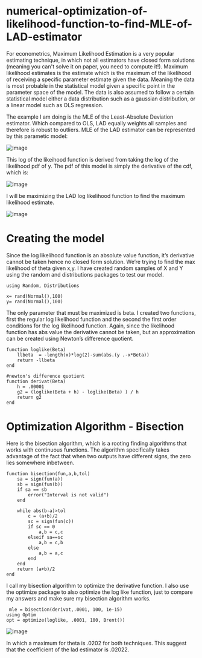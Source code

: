# numerical-optimization-of-likelihood-function-to-find-MLE-of-LAD-estimator

For econometrics, Maximum Likelihood Estimation is a very popular estimating technique, in which not all estimators have closed form solutions (meaning you can't solve it on paper, you need to compute it!). Maximum likelihood estimates is the estimate which is the maximum of the likelihood of receiving a specific parameter estimate given the data.  Meaning the data is most probable in the statistical model given a specific point in the parameter space of the model. The data is also assumed to follow a certain statistical model either a data distribution such as a gaussian distribution, or a linear model such as OLS regression. 

The example I am doing is the MLE of the Least-Absolute Deviation estimator. Which compared to OLS, LAD equally weights all samples and therefore is robust to outliers. MLE of the LAD estimator can be represented by this parametic model:

![image](https://user-images.githubusercontent.com/64437206/110543875-7d710f80-80f0-11eb-94bb-79b6772f9449.png)


This log of the likeihood function is derived from taking the log of the likelihood pdf of y. The pdf of this model is simply the derivative of the cdf, which is:

![image](https://user-images.githubusercontent.com/64437206/110544043-be692400-80f0-11eb-9273-5e08baf66069.png)


I will be maximizing the LAD log likelihood function to find the maximum likelihood estimate. 

![image](https://user-images.githubusercontent.com/64437206/110543912-88c43b00-80f0-11eb-9108-881533a16fe0.png)



# Creating the model
Since the log likelihood function is an absolute value function, it’s derivative cannot be taken hence no closed form solution. We’re trying to find the max likelihood of theta given x,y. I have created random samples of X and Y using the random and distributions packages to test our model.
```
using Random, Distributions

x= rand(Normal(),100)
y= rand(Normal(),100)
```

The only parameter that must be maximized is beta. I created two functions, first the regular log likelihood function and the second the first order conditions for the log likelihood function. Again, since the likelihood function has abs value the derivative cannot be taken, but an approximation can be created using Newton’s difference quotient.
```
function loglike(Beta)
    llbeta  = -length(x)*log(2)-sum(abs.(y .-x*Beta))
    return -llbeta
end

#newton's difference quotient
function derivat(Beta)
    h = .00001
    g2 = (loglike(Beta + h) - loglike(Beta) ) / h
    return g2
end
```
# Optimization Algorithm - Bisection

Here is the bisection algorithm, which is a rooting finding algorithms that works with continuous functions. The algorithm specifically takes advantage of the fact that when two outputs have different signs, the zero lies somewhere inbetween. 
```
function bisection(fun,a,b,tol)
    sa = sign(fun(a))
    sb = sign(fun(b))
    if sa == sb
        error("Interval is not valid")
    end

    while abs(b-a)>tol
        c = (a+b)/2
        sc = sign(fun(c))
        if sc == 0
            a,b = c,c
        elseif sa==sc
            a,b = c,b
        else
            a,b = a,c
        end
    end
    return (a+b)/2
end
````
 I call my bisection algorithm to optimize the derivative function. I also use the optimize package to also optimize the log like function, just to compare my answers and make sure my bisection algorithm works.

```
 mle = bisection(derivat,.0001, 100, 1e-15)
using Optim
opt = optimize(loglike, .0001, 100, Brent())
```
![image](https://user-images.githubusercontent.com/64437206/110545876-5cf68480-80f3-11eb-92d1-13ecc717993a.png)

  In which a maximum for theta is .0202 for both techniques. This suggest that the coefficient of the lad estimator is .02022.
